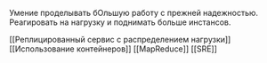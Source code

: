 Умение проделывать бОльшую работу с прежней надежностью. Реагировать на нагрузку и поднимать больше инстансов.

[[Реплицированный сервис с распределением нагрузки]]
[[Использование контейнеров]]
[[MapReduce]]
[[SRE]]
